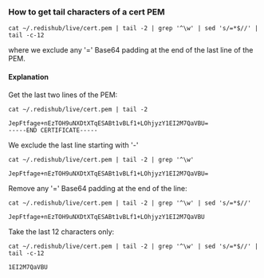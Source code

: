 
### How to get tail characters of a cert PEM

```shell
cat ~/.redishub/live/cert.pem | tail -2 | grep '^\w' | sed 's/=*$//' | tail -c-12
```
where we exclude any '=' Base64 padding at the end of the last line of the PEM.

#### Explanation 

Get the last two lines of the PEM:
```shell
cat ~/.redishub/live/cert.pem | tail -2
```
```
JepFtfage+nEzTOH9uNXDtXTqESABt1vBLf1+LOhjyzY1EI2M7QaVBU=
-----END CERTIFICATE-----
```
We exclude the last line starting with '-'
```shell
cat ~/.redishub/live/cert.pem | tail -2 | grep '^\w' 
```
```
JepFtfage+nEzTOH9uNXDtXTqESABt1vBLf1+LOhjyzY1EI2M7QaVBU=
```
Remove any '=' Base64 padding at the end of the line:
```shell
cat ~/.redishub/live/cert.pem | tail -2 | grep '^\w' | sed 's/=*$//' 
```
```
JepFtfage+nEzTOH9uNXDtXTqESABt1vBLf1+LOhjyzY1EI2M7QaVBU
``` 
Take the last 12 characters only:
```shell
cat ~/.redishub/live/cert.pem | tail -2 | grep '^\w' | sed 's/=*$//' | tail -c-12
```
```
1EI2M7QaVBU
```


